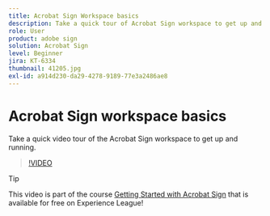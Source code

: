 ```yaml
---
title: Acrobat Sign Workspace basics
description: Take a quick tour of Acrobat Sign workspace to get up and running
role: User
product: adobe sign
solution: Acrobat Sign
level: Beginner
jira: KT-6334
thumbnail: 41205.jpg
exl-id: a914d230-da29-4278-9189-77e3a2486ae8
---
```

# Acrobat Sign workspace basics

Take a quick video tour of the Acrobat Sign workspace to get up and running.

>[!VIDEO](https://video.tv.adobe.com/v/41205?quality=12&learn=on&hidetitle=true)

>[!TIP]
>
>This video is part of the course [Getting Started with Acrobat Sign](https://experienceleague.adobe.com/?recommended=Sign-U-1-2020.1) that is available for free on Experience League!

